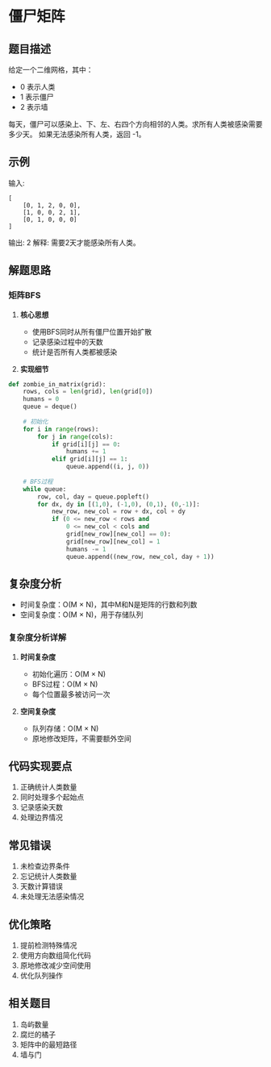 # 僵尸矩阵

## 题目描述
给定一个二维网格，其中：
- 0 表示人类
- 1 表示僵尸
- 2 表示墙

每天，僵尸可以感染上、下、左、右四个方向相邻的人类。求所有人类被感染需要多少天。
如果无法感染所有人类，返回 -1。

## 示例
输入:
```
[
    [0, 1, 2, 0, 0],
    [1, 0, 0, 2, 1],
    [0, 1, 0, 0, 0]
]
```
输出: 2
解释: 需要2天才能感染所有人类。

## 解题思路

### 矩阵BFS
1. **核心思想**
   - 使用BFS同时从所有僵尸位置开始扩散
   - 记录感染过程中的天数
   - 统计是否所有人类都被感染

2. **实现细节**
```python
def zombie_in_matrix(grid):
    rows, cols = len(grid), len(grid[0])
    humans = 0
    queue = deque()
    
    # 初始化
    for i in range(rows):
        for j in range(cols):
            if grid[i][j] == 0:
                humans += 1
            elif grid[i][j] == 1:
                queue.append((i, j, 0))
    
    # BFS过程
    while queue:
        row, col, day = queue.popleft()
        for dx, dy in [(1,0), (-1,0), (0,1), (0,-1)]:
            new_row, new_col = row + dx, col + dy
            if (0 <= new_row < rows and 
                0 <= new_col < cols and 
                grid[new_row][new_col] == 0):
                grid[new_row][new_col] = 1
                humans -= 1
                queue.append((new_row, new_col, day + 1))
```

## 复杂度分析
- 时间复杂度：O(M × N)，其中M和N是矩阵的行数和列数
- 空间复杂度：O(M × N)，用于存储队列

### 复杂度分析详解
1. **时间复杂度**
   - 初始化遍历：O(M × N)
   - BFS过程：O(M × N)
   - 每个位置最多被访问一次

2. **空间复杂度**
   - 队列存储：O(M × N)
   - 原地修改矩阵，不需要额外空间

## 代码实现要点
1. 正确统计人类数量
2. 同时处理多个起始点
3. 记录感染天数
4. 处理边界情况

## 常见错误
1. 未检查边界条件
2. 忘记统计人类数量
3. 天数计算错误
4. 未处理无法感染情况

## 优化策略
1. 提前检测特殊情况
2. 使用方向数组简化代码
3. 原地修改减少空间使用
4. 优化队列操作

## 相关题目
1. 岛屿数量
2. 腐烂的橘子
3. 矩阵中的最短路径
4. 墙与门 